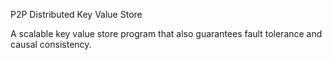 P2P Distributed Key Value Store

A scalable key value store program that also guarantees fault tolerance and causal consistency. 
